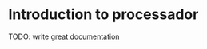 # Introduction to processador

TODO: write [great documentation](http://jacobian.org/writing/what-to-write/)
